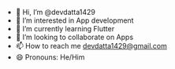 - 👋 Hi, I’m @devdatta1429
- 👀 I’m interested in App development
- 🌱 I’m currently learning Flutter
- 💞️ I’m looking to collaborate on Apps
- 📫 How to reach me devdatta1429@gmail.com
- 😄 Pronouns: He/Him


<!---
devdatta1429/devdatta1429 is a ✨ special ✨ repository because its `README.md` (this file) appears on your GitHub profile.
You can click the Preview link to take a look at your changes.
--->
